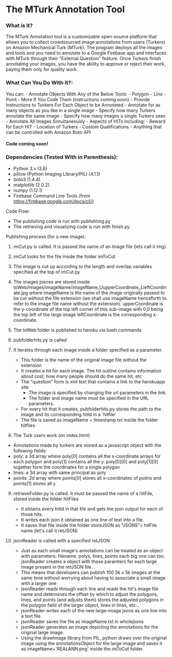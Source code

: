 # The MTurk Annotation Tool

### What is it?
The MTurk Annotation tool is a customizable open-source platform that allows you to collect crowdsourced image annotations from users (Turkers) on Amazon Mechanical Turk (MTurk). The program deploys all the images and tools and you need to annotate to a Google Firebase app and interfaces with MTurk through their "External Question" feature. Once Turkers finish annotating your images, you have the ability to approve or reject their work, paying them only for quality work.

### What Can You Do With It?:
You can:
	- Annotate Objects With Any of the Below Tools:
		- Polygon
		- Line 
		- Point
		- More If You Code Them (instructions coming soon)
	- Provide Instructions to Turkers For Each Object to be Annotated
	- Annotate for as many objects as you like in a single image
	- Specify how many Turkers annotate the same image
	- Specify how many images a single Turkers sees
	- Annotate All Images Simultaneously
	- Aspects of HITs including:
		- Reward for Each HIT
		- Location of Turkers
		- Custom Qualifications
		- Anything that can be controlled with Amazon Boto API


#### Code coming soon!
### Dependencies (Tested With in Parenthesis):
- Python 3.x (3.6)
- pillow (Python Imaging Library/PIL) (4.1.1)
- boto3 (1.4.4) 
- matplotlib (2.0.2)
- numpy (1.12.1)
- Firebase Command Line Tools (from https://firebase.google.com/docs/cli/)

Code Flow:  

- The publishing code is run with publishImg.py
- The retrieving and visualizing code is run with finish.py

Publishing process (for a new image):   
1. imCut.py is called. It is passed the name of an image file (lets call it img).
2. imCut looks for the file inside the folder imToCut
3. The image is cut up according to the length and overlap variables specified at the top of imCut.py
4. The images pieces are stored inside toWeb/images/imageName/imageName_UupperCoordinate_LleftCoordinate.jpg
	where imageName is the name of the image originally passed to be cut without the file extension (we shall use imageName henceforth to refer to the image file name without the extension). upperCoordinate is the y-coordinate of the top left corner of this sub-image with 0,0 being the top left of the large image
	leftCoordinate is the corresponding x-coordinate.

5. The toWeb folder is published to heroku via bash commands

6. pubfolderhits.py is called
7. It iterates through each image inside a folder specified as a parameter. 
	- This folder is the name of the original image file without the extension
	- It creates a hit for each image. The hit outline contains information about cost, how many people should do the same hit, etc
	- The "question" form is xml text that contains a link to the herokuapp site
		- The image is specified by changing the url parameters in the link.
		- The folder and image name must be specified in the URL parameters.
	- For every hit that it creates, pubfolderhits.py stores the path to the image and its corresponding hitId in a 'hitfile'
	- The file is saved as imageName + timestamp.txt inside the folder hitfiles

8. The Turk users work (on index.html)
- Annotations made by turkers are stored as a javascript object with the following fields:
- poly: a 3d array where poly[0] contains all the x-coordinate arrays for each polygon and poly[1] contains all the y.
		poly[0][0] and poly[1][0] together form the coordinates for a single polygon
- lines: a 3d array with same principal as poly
- points: 2d array where points[0] stores all x-coordinates of poitns and points[1] stores all y

9. retrieveFolder.py is called. It must be passed the name of a hitFile, stored inside the folder hitFiles
	- It obtains every hitid in that file and gets the json output for each of those hits.
	- It writes each json it obtained as one line of text into a file.
	- It saves that file inside the folder storeJSON as "JSONS"+ hitFile name (let's call it retJSON)

10. jsonReader is called with a specified retJSON
	- Just as each small image's annotations can be treated as an object with parameters: filename, polys, lines, points
	each big one can too. jsonReader creates a object with those paramters for each large image present in the retJSON file
	- This means that developers can publish 100 5k x 5k images at the same time without worrying about having to associate a small image with a larger one
	- jsonReader reads through each line and
		reads the hit's image file name and determines the offset by which to adjust the polygons, lines, and points (and adjusts them)
		stores the adjusted polygons in the polygon field of the larger object, lines in lines, etc...
	- jsonReader writes each of the new large-image jsons as one line into a text file
	- jsonReader saves the file as imageName.txt in wholejsons
	- jsonReader generates an image depicting the annotations for the original large image. 
	- Using the drawImage library from PIL, python draws over the original image using the annotationsObject for the large image and saves it as imageName+'REALANN.png' inside the imToCut folder.





